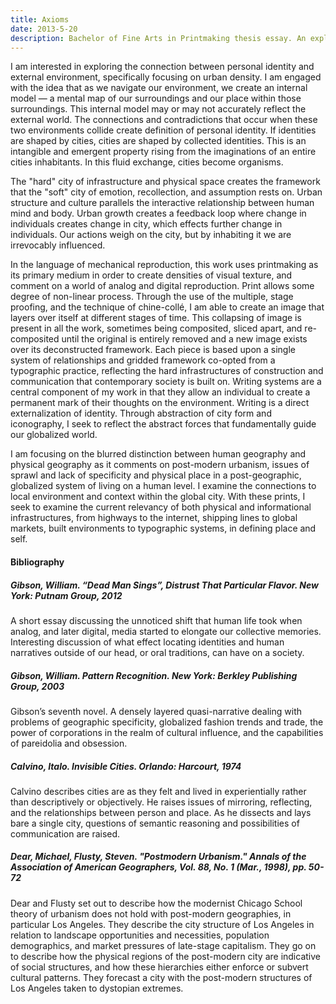 ```yaml
---
title: Axioms
date: 2013-5-20
description: Bachelor of Fine Arts in Printmaking thesis essay. An exploration of examining the experiences and memories of the built city through print, collage, and drawing.
---
```


I am interested in exploring the connection between personal identity and external environment, specifically focusing on urban density. I am engaged with the idea that as we navigate our environment, we create an internal model — a mental map of our surroundings and our place within those surroundings. This internal model may or may not accurately reflect the external world. The connections and contradictions that occur when these two environments collide create definition of personal identity. If identities are shaped by cities, cities are shaped by collected identities. This is an intangible and emergent property rising from the imaginations of an entire cities inhabitants. In this fluid exchange, cities become organisms.

The "hard" city of infrastructure and physical space creates the framework that the "soft" city of emotion, recollection, and assumption rests on. Urban structure and culture parallels the interactive relationship between human mind and body. Urban growth creates a feedback loop where change in individuals creates change in city, which effects further change in individuals. Our actions weigh on the city, but by inhabiting it we are irrevocably influenced.

In the language of mechanical reproduction, this work uses printmaking as its primary medium in order to create densities of visual texture, and comment on a world of analog and digital reproduction. Print allows some degree of non-linear process. Through the use of the multiple, stage proofing, and the technique of chine-collé, I am able to create an image that layers over itself at different stages of time. This collapsing of image is present in all the work, sometimes being composited, sliced apart, and re-composited until the original is entirely removed and a new image exists over its deconstructed framework. Each piece is based upon a single system of relationships and gridded framework co-opted from a typographic practice, reflecting the hard infrastructures of construction and communication that contemporary society is built on. Writing systems are a central component of my work in that they allow an individual to create a permanent mark of their thoughts on the environment. Writing is a direct externalization of identity. Through abstraction of city form and iconography, I seek to reflect the abstract forces that fundamentally guide our globalized world.

I am focusing on the blurred distinction between human geography and physical geography as it comments on post-modern urbanism, issues of sprawl and lack of specificity and physical place in a post-geographic, globalized system of living on a human level. I examine the connections to local environment and context within the global city. With these prints, I seek to examine the current relevancy of both physical and informational infrastructures, from highways to the internet, shipping lines to global markets, built environments to typographic systems, in defining place and self.


#### Bibliography

##### Gibson, William. “Dead Man Sings”, _Distrust That Particular Flavor_. New York: Putnam Group, 2012

A short essay discussing the unnoticed shift that human life took when analog, and later digital, media started to elongate our collective memories. Interesting discussion of what effect locating identities and human narratives outside of our head, or oral traditions, can have on a society.

##### Gibson, William. _Pattern Recognition_. New York: Berkley Publishing Group, 2003

Gibson’s seventh novel. A densely layered quasi-narrative dealing with problems of geographic specificity, globalized fashion trends and trade, the power of corporations in the realm of cultural influence, and the capabilities of pareidolia and obsession.

##### Calvino, Italo. _Invisible Cities_. Orlando: Harcourt, 1974

Calvino describes cities are as they felt and lived in experientially rather than descriptively or objectively. He raises issues of mirroring, reflecting, and the relationships between person and place. As he dissects and lays bare a single city, questions of semantic reasoning and possibilities of communication are raised.

##### Dear, Michael, Flusty, Steven. "Postmodern Urbanism." _Annals of the Association of American Geographers_, Vol. 88, No. 1 (Mar., 1998), pp. 50-72

Dear and Flusty set out to describe how the modernist Chicago School theory of urbanism does not hold with post-modern geographies, in particular Los Angeles. They describe the city structure of Los Angeles in relation to landscape opportunities and necessities, population demographics, and market pressures of late-stage capitalism. They go on to describe how the physical regions of the post-modern city are indicative of social structures, and how these hierarchies either enforce or subvert cultural patterns. They forecast a city with the post-modern structures of Los Angeles taken to dystopian extremes.